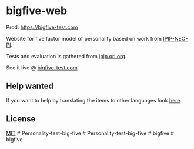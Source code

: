 # bigfive-web

Prod: https://bigfive-test.com

Website for five factor model of personality based on work from [IPIP-NEO-PI](https://github.com/kholia/IPIP-NEO-PI).

Tests and evaluation is gathered from [ipip.ori.org](http://ipip.ori.org).

See it live @ [bigfive-test.com](https://bigfive-test.com)

## Help wanted

If you want to help by translating the items to other languages look [here](https://b5.translations.alheimsins.net/).

## License

[MIT](LICENSE)
#   P e r s o n a l i t y - t e s t - b i g - f i v e  
 #   P e r s o n a l i t y - t e s t - b i g - f i v e  
 #   b i g f i v e  
 #   b i g f i v e  
 